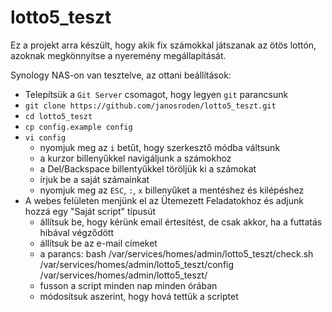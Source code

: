 # lotto5_teszt

Ez a projekt arra készült, hogy akik fix számokkal játszanak az ötös lottón, azoknak megkönnyítse a nyeremény megállapítását.

Synology NAS-on van tesztelve, az ottani beállítások:
- Telepítsük a `Git Server` csomagot, hogy legyen `git` parancsunk
- `git clone https://github.com/janosroden/lotto5_teszt.git`
- `cd lotto5_teszt`
- `cp config.example config`
- `vi config`
  - nyomjuk meg az `i` betűt, hogy szerkesztő módba váltsunk
  - a kurzor billenyűkkel navigáljunk a számokhoz
  - a Del/Backspace billentyűkkel töröljük ki a számokat
  - írjuk be a saját számainkat
  - nyomjuk meg az `ESC`, `:`, `x` billenyűket a mentéshez és kilépéshez
- A webes felületen menjünk el az Ütemezett Feladatokhoz és adjunk hozzá egy "Saját script" típusút
  - állítsuk be, hogy kérünk email értesítést, de csak akkor, ha a futtatás hibával végződött
  - állítsuk be az e-mail címeket
  - a parancs: bash /var/services/homes/admin/lotto5_teszt/check.sh /var/services/homes/admin/lotto5_teszt/config /var/services/homes/admin/lotto5_teszt/
  - fusson a script minden nap minden órában
  - módosítsuk aszerint, hogy hová tettük a scriptet
